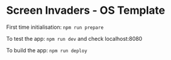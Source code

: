 # Screen Invaders - OS Template

First time initialisation: ```npm run prepare```

To test the app: ```npm run dev``` and check localhost:8080

To build the app: ```npm run deploy```